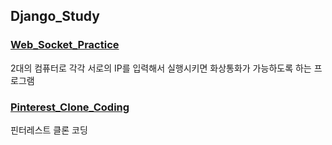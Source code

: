 ## Django_Study

### [Web_Socket_Practice](./web_Socket_Practice)
2대의 컴퓨터로 각각 서로의 IP를 입력해서 실행시키면 화상통화가 가능하도록 하는 프로그램

### [Pinterest_Clone_Coding](./django_Practice)
핀터레스트 클론 코딩
